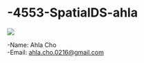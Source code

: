 # -4553-SpatialDS-ahla

![](https://igcdn-photos-d-a.akamaihd.net/hphotos-ak-xaf1/t51.2885-19/s150x150/11375266_1603875873234579_514880680_a.jpg)

-Name: Ahla Cho <br />
-Email: ahla.cho.0216@gmail.com

